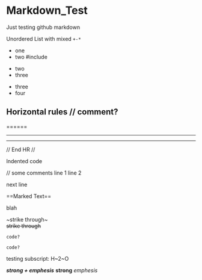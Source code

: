 # Markdown_Test
Just testing github markdown

Unordered List with mixed `+-*`
+ one
+ two \#include
- two
- three
* three
* four

<!-- comment? -->

<!--
multi
line
comment?
-->

Horizontal rules // comment?
---
======
***
___

// End HR //

Indented code

  // some comments
  line 1
  line 2
 
next line

==Marked Text==

blah

~strike through~\
~~strike through~~

~~~
code?
~~~

```
code?
```

testing subscript:
H~2~O


***strong + emphesis***
**strong**
*emphesis*
